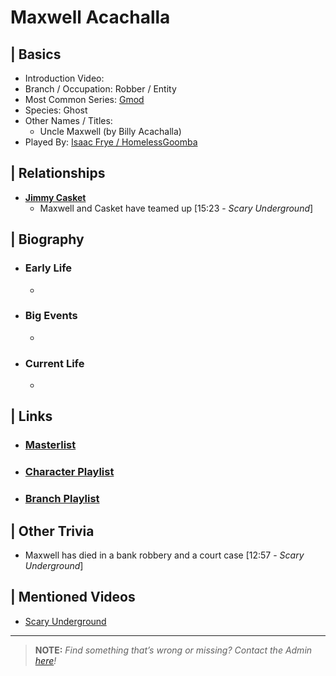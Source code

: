 # Maxwell Acachalla  


## | Basics  
- Introduction Video: []()  
- Branch / Occupation: Robber / Entity  
- Most Common Series: [Gmod](./6.Series/Gmod.md)  
- Species: Ghost  
- Other Names / Titles:   
  - Uncle Maxwell \(by Billy Acachalla)  
- Played By: [Isaac Frye / HomelessGoomba](./3.Siblings/3.4.Isaac-Frye-HomelessGoomba.md)  


## | Relationships  
- [**Jimmy Casket**](./5.Characters/Jimmy_Casket.md)  
  - Maxwell and Casket have teamed up \[15:23 - *Scary Underground*]


## | Biography  
- ### Early Life  
  -   
- ### Big Events  
  -   
- ### Current Life  
  -   

 
## | Links  
- ### [Masterlist]()  
- ### [Character Playlist]()  
- ### [Branch Playlist]()  


## | Other Trivia  
- Maxwell has died in a bank robbery and a court case \[12:57 - *Scary Underground*]

## | Mentioned Videos
- [Scary Underground]()

----

> **NOTE:** *Find something that’s wrong or missing? Contact the Admin [here](./chapter_2.md)!*